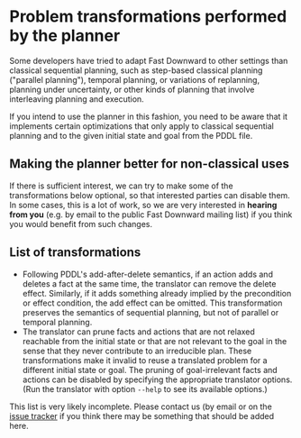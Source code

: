 # Problem transformations performed by the planner

Some developers have tried to adapt Fast Downward to other settings than
classical sequential planning, such as step-based classical planning
("parallel planning"), temporal planning, or variations of replanning,
planning under uncertainty, or other kinds of planning that involve
interleaving planning and execution.

If you intend to use the planner in this fashion, you need to be aware
that it implements certain optimizations that only apply to classical
sequential planning and to the given initial state and goal from the
PDDL file.

## Making the planner better for non-classical uses

If there is sufficient interest, we can try to make some of the
transformations below optional, so that interested parties can disable
them. In some cases, this is a lot of work, so we are very interested in
**hearing from you** (e.g. by email to the public Fast Downward mailing
list) if you think you would benefit from such changes.

## List of transformations

-   Following PDDL's add-after-delete semantics, if an action adds and
    deletes a fact at the same time, the translator can remove the
    delete effect. Similarly, if it adds something already implied by
    the precondition or effect condition, the add effect can be omitted.
    This transformation preserves the semantics of sequential planning,
    but not of parallel or temporal planning.
-   The translator can prune facts and actions that are not relaxed
    reachable from the initial state or that are not relevant to the
    goal in the sense that they never contribute to an irreducible plan.
    These transformations make it invalid to reuse a translated problem
    for a different initial state or goal. The pruning of
    goal-irrelevant facts and actions can be disabled by specifying the
    appropriate translator options. (Run the translator with option
    `--help` to see its available options.)

This list is very likely incomplete. Please contact us (by email or on
the [issue tracker](https://issues.fast-downward.org) if you think there may be
something that should be added here.
